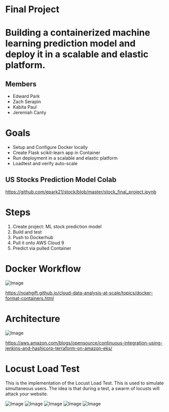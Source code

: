 # Final Project

# Building a containerized machine learning prediction model and deploy it in a scalable and elastic platform.

## Members
- Edward Park
- Zach Serapin
- Kabita Paul
- Jeremiah Canty


# Goals

-	Setup and Configure Docker locally
-	Create Flask scikit-learn app in Container
-	Run deployment in a scalable and elastic platform
-	Loadtest and verify auto-scale

## US Stocks Prediction Model Colab

https://github.com/epark21/stock/blob/master/stock_final_project.ipynb

# Steps

1.	Create project: ML stock prediction model
2.	Build and test
3.	Push to Dockerhub
4.	Pull it onto AWS Cloud 9
5.	Predict via pulled Container

# Docker Workflow

![Image](../master/images/docker.png?raw=true)



https://noahgift.github.io/cloud-data-analysis-at-scale/topics/docker-format-containers.html

# Architecture

![Image](../master/images/workflow1.png?raw=true)

https://aws.amazon.com/blogs/opensource/continuous-integration-using-jenkins-and-hashicorp-terraform-on-amazon-eks/

# Locust Load Test

This is the implementation of the Locust Load Test.  This is used to simulate simultaneous users.  The idea is that during a test, a swarm of locusts will attack your website.

![Image](../master/images/locustmain.png?raw=true)
![Image](../master/images/locuststats.png?raw=true)
![Image](../master/images/requests.png?raw=true)
![Image](../master/images/response.png?raw=true)
![Image](../master/images/users.png?raw=true)
